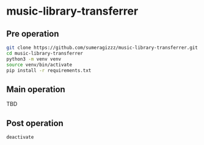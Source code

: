 # music-library-transferrer

## Pre operation

```bash
git clone https://github.com/sumeragizzz/music-library-transferrer.git
cd music-library-transferrer
python3 -m venv venv
source venv/bin/activate
pip install -r requirements.txt
```

## Main operation

TBD


## Post operation

```bash
deactivate
```

